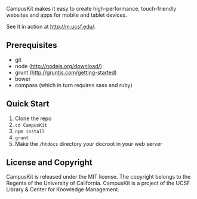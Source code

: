 CampusKit makes it easy to create high-performance, touch-friendly websites and apps for mobile and tablet devices. 

See it in action at http://m.ucsf.edu/.


Prerequisites
-

* git
* node (http://nodejs.org/download/)
* grunt (http://gruntjs.com/getting-started)
* bower
* compass (which in turn requires sass and ruby)


Quick Start
-

1. Clone the repo
2. `cd CampusKit`
3. `npm install`
4. `grunt`
5. Make the `/htdocs` directory your docroot in your web server


License and Copyright
-

CampusKit is released under the MIT license. The copyright belongs to the Regents of the University of California. CampusKit is a project of the UCSF Library & Center for Knowledge Management.



